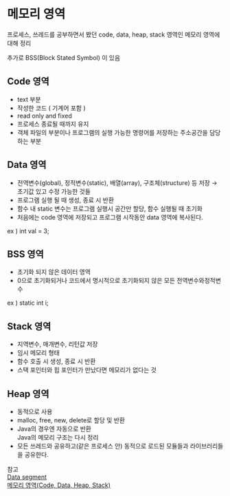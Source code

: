 # 메모리 영역

프로세스, 쓰레드를 공부하면서 봤던 code, data, heap, stack 영역인 메모리 영역에 대해 정리

추가로 BSS(Block Stated Symbol) 이 있음

## Code 영역

- text 부분
- 작성한 코드 ( 기계어 포함 )
- read only and fixed
- 프로세스 종료될 때까지 유지
- 객체 파일의 부분이나 프로그램의 실행 가능한 명령어를 저장하는 주소공간을 담당하는 부분

## Data 영역

- 전역변수(global), 정적변수(static), 배열(array), 구조체(structure) 등 저장 → 초기값 있고 수정 가능한 것들
- 프로그램 실행 될 때 생성, 종료 시 반환
- 함수 내 static 변수는 프로그램 실행시 공간만 할당, 함수 실행될 때 초기화
- 처음에는 code 영역에 저장되고 프로그램 시작동안 data 영역에 복사된다.

ex ) int val = 3;

## BSS 영역

- 초기화 되지 않은 데이터 영역
- 0으로 초기화되거나 코드에서 명시적으로 초기화되지 않은 모든 전역변수와정적변수

ex ) static int i;

## Stack 영역

- 지역변수, 매개변수, 리턴값 저장
- 임시 메모리 형태
- 함수 호출 시 생성, 종료 시 반환
- 스택 포인터와 힙 포인터가 만났다면 메모리가 없다는 것

## Heap 영역

- 동적으로 사용
- malloc, free, new, delete로 할당 및 반환
- Java의 경우엔 자동으로 반환  
Java의 메모리 구조는 다시 정리
- 모든 쓰레드와 공유하고(같은 프로세스 안) 동적으로 로드된 모듈들과 라이브러리들을 공유한다.

참고  
[Data segment](https://en.wikipedia.org/wiki/Data_segment)  
[메모리 영역(Code, Data, Heap, Stack)](https://box0830.tistory.com/150)
